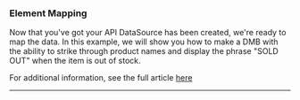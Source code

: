### Element Mapping

Now that you've got your API DataSource has been created, we're ready to map the data. In this example, we will show you how to make a DMB with the ability to strike through product names and display the phrase "SOLD OUT" when the item is out of stock.

For additional information, see the full article [here](https://support.optisigns.com/hc/en-us/articles/31860170199955)

---
